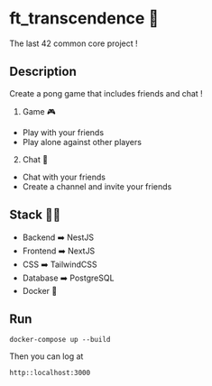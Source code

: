 # ft_transcendence :wave:

The last 42 common core project !

## Description

Create a pong game that includes friends and chat !

1. Game :video_game:
  * Play with your friends
  * Play alone against other players
2. Chat :wave:
  * Chat with your friends
  * Create a channel and invite your friends


## Stack :technologist:
  * Backend :arrow_right: NestJS
  * Frontend :arrow_right: NextJS
  * CSS :arrow_right: TailwindCSS
  * Database :arrow_right: PostgreSQL
  * Docker :whale:

## Run

```
docker-compose up --build
```

Then you can log at
```
http::localhost:3000
```
